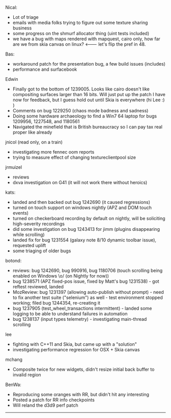 Nical:
* Lot of triage    
* emails with media folks trying to figure out some texture sharing business
* some progress on the shmurf allocator thing (uint tests included)
* we have a bug with maps rendered with mapquest, cairo only, how far are we from skia canvas on linux? <--- let's flip the pref in 48.



Bas:
* workaround patch for the presentation bug, a few build issues (includes)
* performance and surfacebook



Edwin
* Finally got to the bottom of 1239005. Looks like cairo doesn't like compositing surfaces larger than 16 bits. Will just put up the patch I have now for feedback, but I guess hold out until Skia is everywhere (hi Lee :) )
* Comments on bug 1229250 (chaos mode badness and sadness)
* Doing some hardware archaeology to find a Win7 64 laptop for bugs 1209956, 1227548, and 1180561
* Navigated the minefield that is British bureaucracy so I can pay tax real proper like already



jnicol (read only, on a train)
* investigating more fennec oom reports
* trying to measure effect of changing textureclientpool size



jrmuizel
* reviews
* dxva investigation on G41 (it will not work there without heroics)



kats:
* landed and then backed out bug 1242690 (it caused regressions)
* turned on touch support on windows nightly (APZ and DOM touch events)
* turned on checkerboard recording by default on nightly, will be soliciting high-severity recordings
* did some investigation on bug 1243413 for jimm (plugins disappearing while scrolling)
* landed fix for bug 1231554 (galaxy note 8/10 dynamic toolbar issue), requested uplift
* some triaging of older bugs



botond:
  - reviews: bug 1242690, bug 990916, bug 1180706 (touch scrolling being enabled on Windows \o/ (on Nightly for now))
  - bug 1238571 (APZ fixed-pos issue, fixed by Matt's bug 1231538) - got reftest reviewed, landed
  - MozReview: bug 1231397 (allowing auto-publish without prompt)
          - need to fix another test suite ("selenium") as well
          - test environment stopped working; filed bug 1244354, re-creating it
  - bug 1237905 (test_wheel_transactions intermittent) - landed some logging to be able to understand failures in automation
  - bug 1238137 (input types telemetry) - investigating main-thread scrolling



lee
* fighting with C++11 and Skia, but came up with a "solution"
* investigating performance regression for OSX + Skia canvas



mchang
* Composite twice for new widgets, didn't resize initial back buffer to invalid region



BenWa:
* Reproducing some oranges with RR, but didn't hit any interesting
* Posted a patch for RR info checkpoints
* Will reland the d3d9 perf patch

________________


